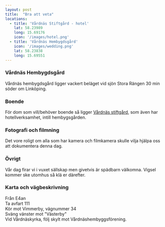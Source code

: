 ```yaml
---
layout: post
title:  "Bra att veta"
locations:
  - title: 'Vårdnäs Stiftgård - hotel'
    lat: 58.23989
    long: 15.69176
    icon: '/images/hotel.png'
  - title: 'Vårdnäs Hembygdsgård'
    icon: '/images/wedding.png'
    lat: 58.23838
    long: 15.69551
---
```

### Vårdnäs Hembygdsgård
Vårdnäs hembygdsgård ligger vackert beläget vid sjön Stora Rängen 30 min söder om Linköping.

### Boende
För dom som vill/behöver boende så ligger [Vårdnäs stiftgård][hotel], som även har hotellverksamhet, intill hembygsgården.

### Fotografi och filmning
Det vore roligt om alla som har kamera och filmkamera skulle vilja hjälpa oss att dokumentera denna dag.

### Övrigt
Vår dag firar vi i vuxet sällskap men givetvis är spädbarn välkomna. Vigsel kommer ske utomhus så klä er därefter.

### Karta och vägbeskrivning
Från E4an  
Ta avfart 111  
Kör mot Vimmerby, vägnummer 34  
Sväng vänster mot "Västerby"  
Vid Vårdnäskyrka, följ skylt mot Vårdnäshembyggsförening.

[hotel]: http://www.vardnas.com/
